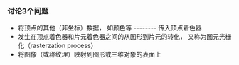 ### 讨论3个问题
- 将顶点的其他（非坐标）数据， 如颜色等 -------- 传入顶点着色器
- 发生在顶点着色器和片元着色器之间的从图形到片元的转化， 又称为图元光栅化（rasterzation process）
- 将图像（或称纹理）映射到图形或三维对象的表面上
